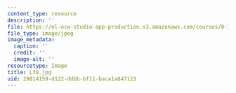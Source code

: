 ```yaml
---
content_type: resource
description: ''
file: https://ol-ocw-studio-app-production.s3.amazonaws.com/courses/8-13-14-experimental-physics-i-ii-junior-lab-fall-2016-spring-2017/29814159d122ddbbbf11baca1a847123_L39.jpg
file_type: image/jpeg
image_metadata:
  caption: ''
  credit: ''
  image-alt: ''
resourcetype: Image
title: L39.jpg
uid: 29814159-d122-ddbb-bf11-baca1a847123
---
```

